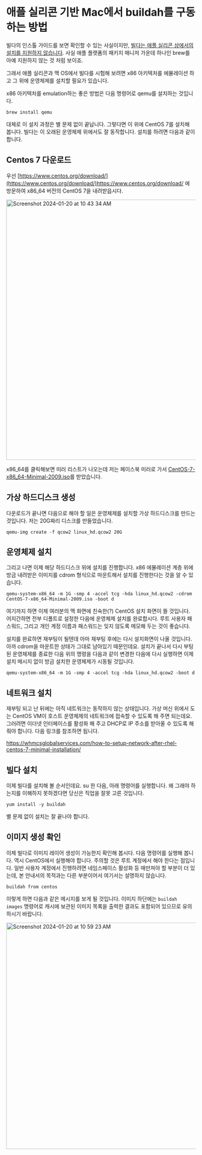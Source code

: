 # 애플 실리콘 기반 Mac에서 buildah를 구동하는 방법

빌다의 인스톨 가이드를 보면 확인할 수 있는 사실이지만, [빌다는 애플 실리콘 상에서의 설치를 지원하지 않습니다](https://github.com/containers/buildah/blob/main/install.md). 
사실 애플 플랫폼의 패키지 매니저 가운데 하나인 brew를 아예 지원하지 않는 것 처럼 보이죠. 

그래서 애플 실리콘과 맥 OS에서 빌다를 시험해 보려면 x86 아키텍처를 에뮬레이션 하고 그 위에 운영체제를 설치할 필요가 있습니다. 

x86 아키텍처를 emulation하는 좋은 방법은 다음 명령어로 qemu를 설치하는 것입니다.

```
brew install qemu
```

대체로 이 설치 과정은 별 문제 없이 끝납니다. 그렇다면 이 위에 CentOS 7를 설치해 봅니다. 빌다는 이 오래된 운영체제 위에서도 잘 동작합니다. 설치를 하려면 다음과 같이 합니다.

## Centos 7 다운로드

우선 [https://www.centos.org/download/](https://www.centos.org/download/)https://www.centos.org/download/ 에 방문하여 x86_64 버전의 CentOS 7을 내려받읍시다. 

<img width="692" alt="Screenshot 2024-01-20 at 10 43 34 AM" src="https://github.com/bjlee72/devops/assets/4746751/c7e02312-a8e7-43d5-b2a8-267cb0644c55">

x86_64를 클릭해보면 미러 리스트가 나오는데 저는 페이스북 미러로 가서 [CentOS-7-x86_64-Minimal-2009.iso](https://mirror.facebook.net/centos/7.9.2009/isos/x86_64/CentOS-7-x86_64-Minimal-2009.iso)를 받았습니다. 

## 가상 하드디스크 생성

다운로드가 끝나면 다음으로 해야 할 일은 운영체제를 설치할 가상 하드디스크를 만드는 것입니다. 저는 20G짜리 디스크를 만들었습니다.

```
qemu-img create -f qcow2 linux_hd.qcow2 20G
```

## 운영체제 설치

그리고 나면 이제 해당 하드디스크 위에 설치를 진행합니다. x86 에뮬레이션 계층 위에 방금 내려받은 이미지를 cdrom 형식으로 마운트해서 설치를 진행한다는 것을 알 수 있습니다. 

```
qemu-system-x86_64 -m 1G -smp 4 -accel tcg -hda linux_hd.qcow2 -cdrom CentOS-7-x86_64-Minimal-2009.iso -boot d
```

여기까지 하면 이제 여러분의 맥 화면에 친숙한(?) CentOS 설치 화면이 뜰 것입니다. 어지간하면 전부 디폴트로 설정한 다음에 운영체제 설치를 완료합시다. 
루트 사용자 패스워드, 그리고 개인 계정 이름과 패스워드는 잊지 않도록 메모해 두는 것이 좋습니다.

설치를 완료하면 재부팅이 될텐데 아마 재부팅 후에는 다시 설치화면이 나올 것입니다. 아까 cdrom을 마운트한 상태가 그대로 남아있기 때문인데요. 
설치가 끝나서 다시 부팅된 운영체제를 종료한 다음 위의 명령을 다음과 같이 변경한 다음에 다시 실행하면 이제 설치 메시지 없이 방금 설치한 운영체제가 시동될 것입니다.

```
qemu-system-x86_64 -m 1G -smp 4 -accel tcg -hda linux_hd.qcow2 -boot d
```

## 네트워크 설치

재부팅 되고 난 뒤에는 아직 네트워크는 동작하지 않는 상태입니다. 가상 머신 위에서 도는 CentOS VM이 호스트 운영체제의 네트워크에 접속할 수 있도록 해 주면 되는데요.
그러려면 이더넷 인터페이스를 활성화 해 주고 DHCP로 IP 주소를 받아올 수 있도록 해 줘야 합니다. 다음 링크를 참조하면 됩니다. 

[https://whmcsglobalservices.com/how-to-setup-network-after-rhel-centos-7-minimal-installation/
](https://whmcsglobalservices.com/how-to-setup-network-after-rhel-centos-7-minimal-installation/)

## 빌다 설치

이제 빌다를 설치해 볼 순서인데요. su 한 다음, 아래 명령어를 실행합니다. 
왜 그래야 하는지를 이해하지 못하겠다면 당신은 직업을 잘못 고른 것입니다.

```
yum install -y buildah
```

별 문제 없이 설치는 잘 끝나야 합니다.

## 이미지 생성 확인

이제 빌다로 이미지 레이어 생성이 가능한지 확인해 봅시다. 다음 명령어를 실행해 봅니다. 역시 CentOS에서 실행해야 합니다. 
주의할 것은 루트 계정에서 해야 한다는 점입니다. 일반 사용자 계정에서 진행하려면 네임스페이스 활성화 등 매만져야 할 부분이 더 있는데,
본 안내서의 목적과는 다른 부분이어서 여기서는 설명하지 않습니다.

```
buildah from centos
```

이렇게 하면 다음과 같은 메시지를 보게 될 것입니다. 이미지 하단에는 `buildah images` 명령어로 캐시에 보관된 이미지 목록을 출력한 결과도 포함되어 있으므로 유의하시기 바랍니다. 

<img width="602" alt="Screenshot 2024-01-20 at 10 59 23 AM" src="https://github.com/bjlee72/devops/assets/4746751/ce6d7e53-e3c2-4773-9116-a9063a466a8e">

